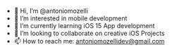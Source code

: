 - 👋 Hi, I’m @antoniomozelli
- 👀 I’m interested in mobile development
- 🌱 I’m currently learning iOS 15 App development 
- 💞️ I’m looking to collaborate on creative iOS Projects
- 📫 How to reach me: antoniomozellidev@gmail.com

